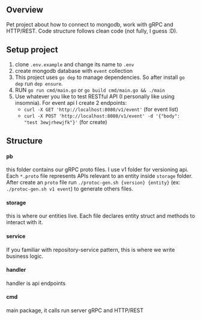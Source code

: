 ## Overview
Pet project about how to connect to mongodb, work with gRPC and HTTP/REST. Code structure follows clean code (not fully, I guess :D).

## Setup project
1. clone `.env.example` and change its name to `.env`
2. create mongodb database with `event` collection
3. This project uses `go dep` to manage dependencies. So after install `go dep` run `dep ensure`.
4. RUN `go run cmd/main.go` or `go build cmd/main.go && ./main`
5. Use whatever you like to test RESTful API (I personally like using insomnia). For event api I create 2 endpoints:
    - `curl -X GET 'http://localhost:8080/v1/event'` (for event list)
    - `curl -X POST 'http://localhost:8080/v1/event' -d '{"body": "test 3ewjrhewjfk"}'` (for create)

## Structure
#### pb
this folder contains our gRPC proto files. I use v1 folder for versioning api. Each `*.proto` file represents APIs relevant to an entity inside `storage` folder. After create an `proto` file run `./protoc-gen.sh {version} {entity}` (ex: `./protoc-gen.sh v1 event`) to generate others files.
#### storage
this is where our entities live. Each file declares entity struct and methods to interact with it.
#### service
If you familiar with repository-service pattern, this is where we write business logic.
#### handler
handler is api endpoints
#### cmd
main package, it calls run server gRPC and HTTP/REST